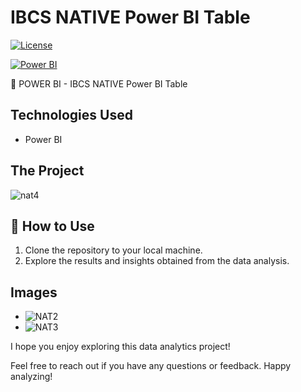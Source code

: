 # IBCS NATIVE Power BI Table

[![License](https://img.shields.io/badge/license-MIT-green.svg)](https://opensource.org/licenses/MIT)

[![Power BI](https://img.shields.io/badge/Power%20BI-latest-yellow.svg)](https://powerbi.microsoft.com/)


🚀 POWER BI - IBCS NATIVE Power BI Table

## Technologies Used
- Power BI

## The Project
![nat4](https://github.com/DataSpieler12345/pbix-analytics/assets/45371372/8ab1a3fc-b993-4042-8545-7296e5b4235f)


## 🚀 How to Use
1. Clone the repository to your local machine.
2. Explore the results and insights obtained from the data analysis.

## Images
- ![NAT2](https://github.com/DataSpieler12345/pbix-analytics/assets/45371372/7f7781ed-118b-44d4-81d7-dc893705d376)
- ![NAT3](https://github.com/DataSpieler12345/pbix-analytics/assets/45371372/24e0aa36-f164-4026-ac59-320dbcf976e5)


I hope you enjoy exploring this data analytics project!

Feel free to reach out if you have any questions or feedback. Happy analyzing!
